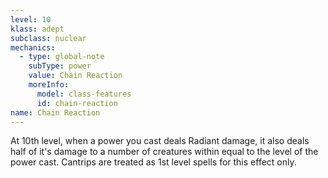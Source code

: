 ```yaml
---
level: 10
klass: adept
subclass: nuclear
mechanics:
  - type: global-note
    subType: power
    value: Chain Reaction
    moreInfo:
      model: class-features
      id: chain-reaction
name: Chain Reaction
---
```

At 10th level, when a power you cast deals Radiant damage, it also deals half of it's damage to a number of
creatures within <me-distance length="25" /> equal to the level of the power cast. Cantrips are treated as 1st level
spells for this effect only.
